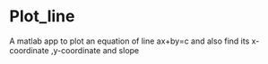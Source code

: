 # Plot_line
A matlab app to plot an equation of line ax+by=c and also find its x-coordinate ,y-coordinate and slope
